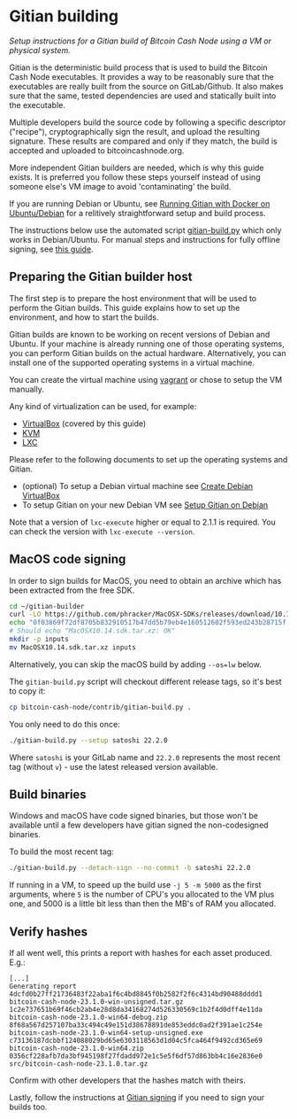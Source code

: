 # Gitian building

*Setup instructions for a Gitian build of Bitcoin Cash Node using a VM or
physical system.*

Gitian is the deterministic build process that is used to build the Bitcoin
Cash Node executables. It provides a way to be reasonably sure that the
executables are really built from the source on GitLab/Github. It also makes sure
that the same, tested dependencies are used and statically built into the executable.

Multiple developers build the source code by following a specific descriptor
("recipe"), cryptographically sign the result, and upload the resulting signature.
These results are compared and only if they match, the build is accepted and
uploaded to bitcoincashnode.org.

More independent Gitian builders are needed, which is why this guide exists.
It is preferred you follow these steps yourself instead of using someone else's
VM image to avoid 'contaminating' the build.

If you are running Debian or Ubuntu, see
[Running Gitian with Docker on Ubuntu/Debian](./gitian-building/gitian-building-docker.md)
for a relitively straightforward setup and build process.

The instructions below use the automated script [gitian-build.py](../contrib/gitian-build.py)
which only works in Debian/Ubuntu. For manual steps and instructions for fully
offline signing, see [this guide](./gitian-building/gitian-building-manual.md).


## Preparing the Gitian builder host

The first step is to prepare the host environment that will be used to perform
the Gitian builds. This guide explains how to set up the environment, and how to
start the builds.

Gitian builds are known to be working on recent versions of Debian and Ubuntu.
If your machine is already running one of those operating systems, you can
perform Gitian builds on the actual hardware.
Alternatively, you can install one of the supported operating systems in a virtual
machine.

You can create the virtual machine using [vagrant](./gitian-building/gitian-building-vagrant.md)
or chose to setup the VM manually.

Any kind of virtualization can be used, for example:

* [VirtualBox](https://www.virtualbox.org/) (covered by this guide)
* [KVM](http://www.linux-kvm.org/page/Main_Page)
* [LXC](https://linuxcontainers.org/)

Please refer to the following documents to set up the operating systems and Gitian.

* (optional) To setup a Debian virtual machine see [Create Debian VirtualBox](./gitian-building/gitian-building-create-vm-debian.md)
* To setup Gitian on your new Debian VM see [Setup Gitian on Debian](./gitian-building/gitian-building-setup-gitian-debian.md)

Note that a version of `lxc-execute` higher or equal to 2.1.1 is required.
You can check the version with `lxc-execute --version`.

## MacOS code signing

In order to sign builds for MacOS, you need to obtain an archive which has been
extracted from the free SDK.

```bash
cd ~/gitian-builder
curl -LO https://github.com/phracker/MacOSX-SDKs/releases/download/10.15/MacOSX10.14.sdk.tar.xz
echo "0f03869f72df8705b832910517b47dd5b79eb4e160512602f593ed243b28715f MacOSX10.14.sdk.tar.xz" | sha256sum -c
# Should echo "MacOSX10.14.sdk.tar.xz: OK"
mkdir -p inputs
mv MacOSX10.14.sdk.tar.xz inputs
```

Alternatively, you can skip the macOS build by adding `--os=lw` below.

The `gitian-build.py` script will checkout different release tags, so it's best
to copy it:

```bash
cp bitcoin-cash-node/contrib/gitian-build.py .
```

You only need to do this once:

```bash
./gitian-build.py --setup satoshi 22.2.0
```

Where `satoshi` is your GitLab name and `22.2.0` represents the most recent tag
(without `v`) - use the latest released version available.

## Build binaries

Windows and macOS have code signed binaries, but those won't be available until
a few developers have gitian signed the non-codesigned binaries.

To build the most recent tag:

```bash
./gitian-build.py --detach-sign --no-commit -b satoshi 22.2.0
```

If running in a VM, to speed up the build use `-j 5 -m 5000` as the first
arguments, where `5` is the number of CPU's you allocated to the VM plus one,
and 5000 is a little bit less than then the MB's of RAM you allocated.

## Verify hashes

If all went well, this prints a report with hashes for each asset produced.
E.g.:

```
[...]
Generating report
4dcfd0b27ff21736483f22aba1f6c4bd8845f0b2582f2f6c4314bd90488dddd1  bitcoin-cash-node-23.1.0-win-unsigned.tar.gz
1c2e737651b69f46cb2ab4e28d8da34168274d526330569c1b2f4d0dff4e11da  bitcoin-cash-node-23.1.0-win64-debug.zip
8f68a567d257107ba33c494c49e151d38678891de853eddc0ad2f391ae1c254e  bitcoin-cash-node-23.1.0-win64-setup-unsigned.exe
c73136187dcbbf124088029bd65e6303118563d1d04c5fca464f9492cd365e69  bitcoin-cash-node-23.1.0-win64.zip
0356cf228afb7da3bf945198f27fdadd972e1c5e5f6df57d863bb4c16e2836e0  src/bitcoin-cash-node-23.1.0.tar.gz
```

Confirm with other developers that the hashes match with theirs.

Lastly, follow the instructions at [Gitian signing](./gitian-signing.md) if you
need to sign your builds too.
